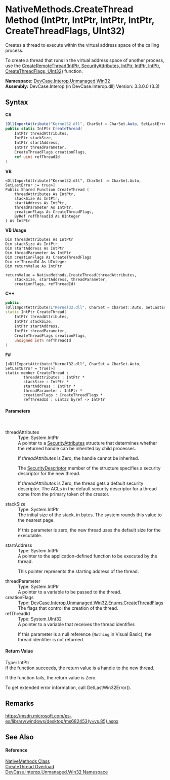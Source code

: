 # NativeMethods.CreateThread Method (IntPtr, IntPtr, IntPtr, IntPtr, CreateThreadFlags, UInt32)
 

Creates a thread to execute within the virtual address space of the calling process. 

 To create a thread that runs in the virtual address space of another process, use the <a href="M_DevCase_Interop_Unmanaged_Win32_NativeMethods_CreateRemoteThread">CreateRemoteThread(IntPtr, SecurityAttributes, IntPtr, IntPtr, IntPtr, CreateThreadFlags, UInt32)</a> function.

**Namespace:**&nbsp;<a href="N_DevCase_Interop_Unmanaged_Win32">DevCase.Interop.Unmanaged.Win32</a><br />**Assembly:**&nbsp;DevCase.Interop (in DevCase.Interop.dll) Version: 3.3.0.0 (3.3)

## Syntax

**C#**<br />
``` C#
[DllImportAttribute("Kernel32.dll", CharSet = CharSet.Auto, SetLastError = true)]
public static IntPtr CreateThread(
	IntPtr threadAttributes,
	IntPtr stackSize,
	IntPtr startAddress,
	IntPtr threadParameter,
	CreateThreadFlags creationFlags,
	ref uint refThreadId
)
```

**VB**<br />
``` VB
<DllImportAttribute("Kernel32.dll", CharSet := CharSet.Auto, SetLastError := true>]
Public Shared Function CreateThread ( 
	threadAttributes As IntPtr,
	stackSize As IntPtr,
	startAddress As IntPtr,
	threadParameter As IntPtr,
	creationFlags As CreateThreadFlags,
	ByRef refThreadId As UInteger
) As IntPtr
```

**VB Usage**<br />
``` VB Usage
Dim threadAttributes As IntPtr
Dim stackSize As IntPtr
Dim startAddress As IntPtr
Dim threadParameter As IntPtr
Dim creationFlags As CreateThreadFlags
Dim refThreadId As UInteger
Dim returnValue As IntPtr

returnValue = NativeMethods.CreateThread(threadAttributes, 
	stackSize, startAddress, threadParameter, 
	creationFlags, refThreadId)
```

**C++**<br />
``` C++
public:
[DllImportAttribute(L"Kernel32.dll", CharSet = CharSet::Auto, SetLastError = true)]
static IntPtr CreateThread(
	IntPtr threadAttributes, 
	IntPtr stackSize, 
	IntPtr startAddress, 
	IntPtr threadParameter, 
	CreateThreadFlags creationFlags, 
	unsigned int% refThreadId
)
```

**F#**<br />
``` F#
[<DllImportAttribute("Kernel32.dll", CharSet = CharSet.Auto, SetLastError = true)>]
static member CreateThread : 
        threadAttributes : IntPtr * 
        stackSize : IntPtr * 
        startAddress : IntPtr * 
        threadParameter : IntPtr * 
        creationFlags : CreateThreadFlags * 
        refThreadId : uint32 byref -> IntPtr 

```


#### Parameters
&nbsp;<dl><dt>threadAttributes</dt><dd>Type: System.IntPtr<br />A pointer to a <a href="T_DevCase_Interop_Unmanaged_Win32_Structures_SecurityAttributes">SecurityAttributes</a> structure that determines whether the returned handle can be inherited by child processes. 

 If *threadAttributes* is Zero, the handle cannot be inherited. 

 The <a href="F_DevCase_Interop_Unmanaged_Win32_Structures_SecurityAttributes_SecurityDescriptor">SecurityDescriptor</a> member of the structure specifies a security descriptor for the new thread. 

 If *threadAttributes* is Zero, the thread gets a default security descriptor. The ACLs in the default security descriptor for a thread come from the primary token of the creator.</dd><dt>stackSize</dt><dd>Type: System.IntPtr<br />The initial size of the stack, in bytes. The system rounds this value to the nearest page. 

 If this parameter is zero, the new thread uses the default size for the executable.</dd><dt>startAddress</dt><dd>Type: System.IntPtr<br />A pointer to the application-defined function to be executed by the thread. 

 This pointer represents the starting address of the thread.</dd><dt>threadParameter</dt><dd>Type: System.IntPtr<br />A pointer to a variable to be passed to the thread.</dd><dt>creationFlags</dt><dd>Type: <a href="T_DevCase_Interop_Unmanaged_Win32_Enums_CreateThreadFlags">DevCase.Interop.Unmanaged.Win32.Enums.CreateThreadFlags</a><br />The flags that control the creation of the thread.</dd><dt>refThreadId</dt><dd>Type: System.UInt32<br />A pointer to a variable that receives the thread identifier. 

 If this parameter is a null reference (`Nothing` in Visual Basic), the thread identifier is not returned.</dd></dl>

#### Return Value
Type: IntPtr<br />If the function succeeds, the return value is a handle to the new thread. 

 If the function fails, the return value is Zero. 

 To get extended error information, call GetLastWin32Error().

## Remarks
<a href="https://msdn.microsoft.com/es-es/library/windows/desktop/ms682453(v=vs.85).aspx" target="_blank">https://msdn.microsoft.com/es-es/library/windows/desktop/ms682453(v=vs.85).aspx</a>

## See Also


#### Reference
<a href="T_DevCase_Interop_Unmanaged_Win32_NativeMethods">NativeMethods Class</a><br /><a href="Overload_DevCase_Interop_Unmanaged_Win32_NativeMethods_CreateThread">CreateThread Overload</a><br /><a href="N_DevCase_Interop_Unmanaged_Win32">DevCase.Interop.Unmanaged.Win32 Namespace</a><br />
